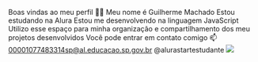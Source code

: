 Boas vindas ao meu perfil 💙💙
Meu nome é Guilherme Machado
Estou estudando na Alura
Estou me desenvolvendo na linguagem JavaScript
Utilizo esse espaço para minha organização e compartilhamento dos meu projetos desenvolvidos
Você pode entrar em contato comigo 📫
00001077483314sp@al.educacao.sp.gov.br
@alurastartestudante
![](link)
